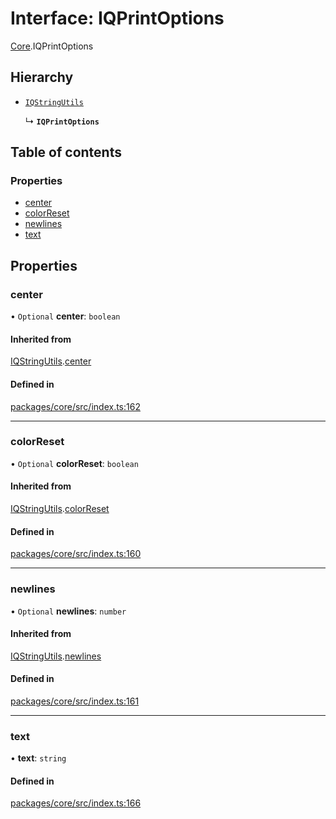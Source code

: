 # Interface: IQPrintOptions

[Core](../modules/Core.md).IQPrintOptions

## Hierarchy

- [`IQStringUtils`](Core.IQStringUtils.md)

  ↳ **`IQPrintOptions`**

## Table of contents

### Properties

- [center](Core.IQPrintOptions.md#center)
- [colorReset](Core.IQPrintOptions.md#colorreset)
- [newlines](Core.IQPrintOptions.md#newlines)
- [text](Core.IQPrintOptions.md#text)

## Properties

### center

• `Optional` **center**: `boolean`

#### Inherited from

[IQStringUtils](Core.IQStringUtils.md).[center](Core.IQStringUtils.md#center)

#### Defined in

[packages/core/src/index.ts:162](https://github.com/iniquitybbs/iniquity/blob/5dc4891/packages/core/src/index.ts#L162)

___

### colorReset

• `Optional` **colorReset**: `boolean`

#### Inherited from

[IQStringUtils](Core.IQStringUtils.md).[colorReset](Core.IQStringUtils.md#colorreset)

#### Defined in

[packages/core/src/index.ts:160](https://github.com/iniquitybbs/iniquity/blob/5dc4891/packages/core/src/index.ts#L160)

___

### newlines

• `Optional` **newlines**: `number`

#### Inherited from

[IQStringUtils](Core.IQStringUtils.md).[newlines](Core.IQStringUtils.md#newlines)

#### Defined in

[packages/core/src/index.ts:161](https://github.com/iniquitybbs/iniquity/blob/5dc4891/packages/core/src/index.ts#L161)

___

### text

• **text**: `string`

#### Defined in

[packages/core/src/index.ts:166](https://github.com/iniquitybbs/iniquity/blob/5dc4891/packages/core/src/index.ts#L166)
